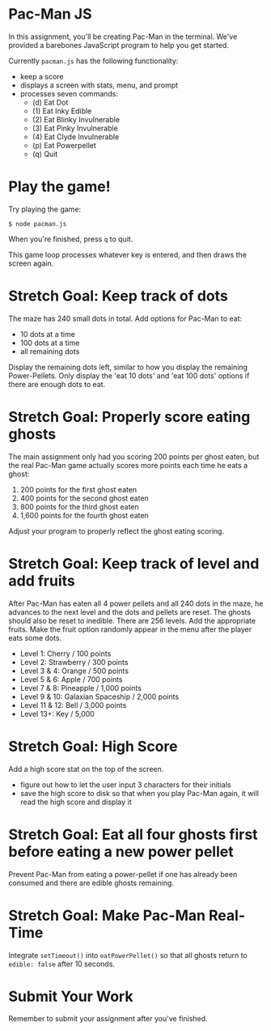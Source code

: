 # Pac-Man JS

In this assignment, you'll be creating Pac-Man in the terminal. We've provided a barebones JavaScript program to help you get started.

Currently `pacman.js` has the following functionality:

- keep a score
- displays a screen with stats, menu, and prompt
- processes seven commands:
  - (d) Eat Dot
  - (1) Eat Inky Edible
  - (2) Eat Blinky Invulnerable
  - (3) Eat Pinky Invulnerable
  - (4) Eat Clyde Invulnerable
  - (p) Eat Powerpellet
  - (q) Quit

# Play the game!

Try playing the game:

```shell
$ node pacman.js
```
When you're finished, press `q` to quit.

This game loop processes whatever key is entered, and then draws the screen again.

# Stretch Goal: Keep track of dots

The maze has 240 small dots in total. Add options for Pac-Man to eat:

- 10 dots at a time
- 100 dots at a time
- all remaining dots

Display the remaining dots left, similar to how you display the remaining Power-Pellets. Only display the 'eat 10 dots' and 'eat 100 dots' options if there are enough dots to eat.

# Stretch Goal: Properly score eating ghosts

The main assignment only had you scoring 200 points per ghost eaten, but the real Pac-Man game actually scores more points each time he eats a ghost:

1. 200 points for the first ghost eaten
2. 400 points for the second ghost eaten
3. 800 points for the third ghost eaten
4. 1,600 points for the fourth ghost eaten

Adjust your program to properly reflect the ghost eating scoring.

# Stretch Goal: Keep track of level and add fruits

After Pac-Man has eaten all 4 power pellets and all 240 dots in the maze, he advances to the next level and the dots and pellets are reset.  The ghosts should also be reset to inedible.  There are 256 levels. Add the appropriate fruits. Make the fruit option randomly appear in the menu after the player eats some dots.

- Level 1: Cherry / 100 points
- Level 2: Strawberry / 300 points
- Level 3 & 4: Orange / 500 points
- Level 5 & 6: Apple / 700 points
- Level 7 & 8: Pineapple / 1,000 points
- Level 9 & 10: Galaxian Spaceship / 2,000 points
- Level 11 & 12: Bell / 3,000 points
- Level 13+: Key / 5,000

# Stretch Goal: High Score

Add a high score stat on the top of the screen.

- figure out how to let the user input 3 characters for their initials
- save the high score to disk so that when you play Pac-Man again, it will read the high score and display it

# Stretch Goal: Eat all four ghosts first before eating a new power pellet

Prevent Pac-Man from eating a power-pellet if one has already been consumed and there are edible ghosts remaining.

# Stretch Goal: Make Pac-Man Real-Time

Integrate `setTimeout()` into `eatPowerPellet()` so that all ghosts return to `edible: false` after 10 seconds.

# Submit Your Work

Remember to submit your assignment after you've finished.
